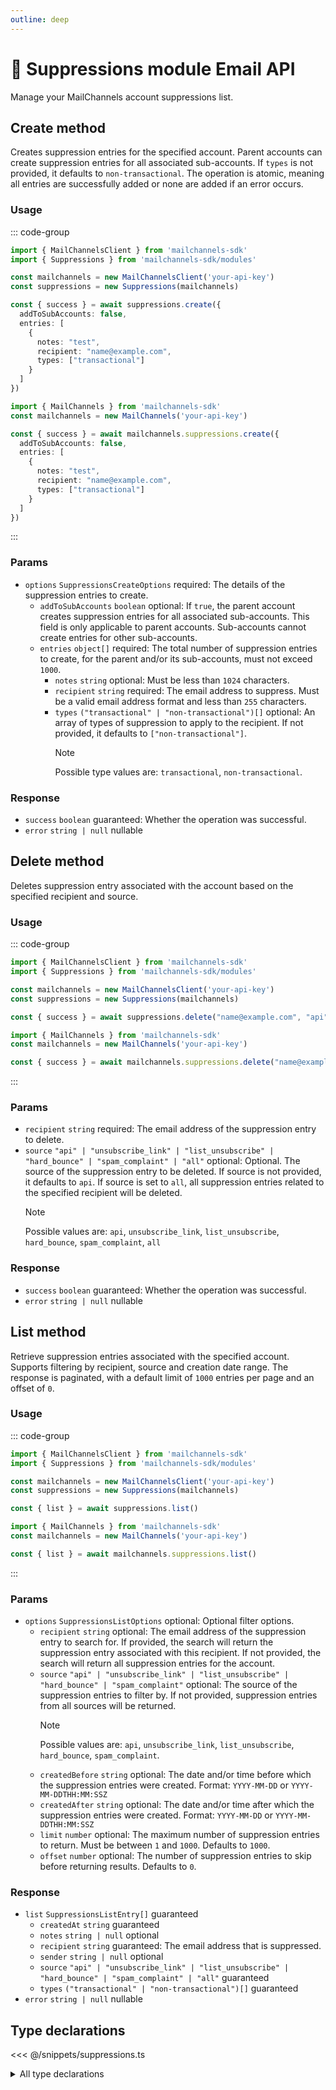 ```yaml
---
outline: deep
---
```


# 🚫 Suppressions <Badge type="tip">module</Badge> <Badge type="tip">Email API</Badge>

<!-- #region description -->
Manage your MailChannels account suppressions list.
<!-- #endregion description -->

## Create <Badge type="info">method</Badge>

Creates suppression entries for the specified account. Parent accounts can create suppression entries for all associated sub-accounts. If `types` is not provided, it defaults to `non-transactional`. The operation is atomic, meaning all entries are successfully added or none are added if an error occurs.

### Usage

::: code-group
```ts [modular.ts]
import { MailChannelsClient } from 'mailchannels-sdk'
import { Suppressions } from 'mailchannels-sdk/modules'

const mailchannels = new MailChannelsClient('your-api-key')
const suppressions = new Suppressions(mailchannels)

const { success } = await suppressions.create({
  addToSubAccounts: false,
  entries: [
    {
      notes: "test",
      recipient: "name@example.com",
      types: ["transactional"]
    }
  ]
})
```

```ts [full.ts]
import { MailChannels } from 'mailchannels-sdk'
const mailchannels = new MailChannels('your-api-key')

const { success } = await mailchannels.suppressions.create({
  addToSubAccounts: false,
  entries: [
    {
      notes: "test",
      recipient: "name@example.com",
      types: ["transactional"]
    }
  ]
})
```
:::

### Params

- `options` `SuppressionsCreateOptions` <Badge type="danger">required</Badge>: The details of the suppression entries to create.
  - `addToSubAccounts` `boolean` <Badge type="info">optional</Badge>: If `true`, the parent account creates suppression entries for all associated sub-accounts. This field is only applicable to parent accounts. Sub-accounts cannot create entries for other sub-accounts.
  - `entries` `object[]` <Badge type="danger">required</Badge>: The total number of suppression entries to create, for the parent and/or its sub-accounts, must not exceed `1000`.
    - `notes` `string` <Badge type="info">optional</Badge>: Must be less than `1024` characters.
    - `recipient` `string` <Badge type="danger">required</Badge>: The email address to suppress. Must be a valid email address format and less than `255` characters.
    - `types` `("transactional" | "non-transactional")[]` <Badge type="info">optional</Badge>: An array of types of suppression to apply to the recipient. If not provided, it defaults to `["non-transactional"]`.
      > [!NOTE]
      > Possible type values are: `transactional`, `non-transactional`.

### Response

- `success` `boolean` <Badge>guaranteed</Badge>: Whether the operation was successful.
- `error` `string | null` <Badge type="warning">nullable</Badge>

## Delete <Badge type="info">method</Badge>

Deletes suppression entry associated with the account based on the specified recipient and source.

### Usage

::: code-group
```ts [modular.ts]
import { MailChannelsClient } from 'mailchannels-sdk'
import { Suppressions } from 'mailchannels-sdk/modules'

const mailchannels = new MailChannelsClient('your-api-key')
const suppressions = new Suppressions(mailchannels)

const { success } = await suppressions.delete("name@example.com", "api")
```

```ts [full.ts]
import { MailChannels } from 'mailchannels-sdk'
const mailchannels = new MailChannels('your-api-key')

const { success } = await mailchannels.suppressions.delete("name@example.com", "api")
```
:::

### Params

- `recipient` `string` <Badge type="danger">required</Badge>: The email address of the suppression entry to delete.
- `source` `"api" | "unsubscribe_link" | "list_unsubscribe" | "hard_bounce" | "spam_complaint" | "all"` <Badge type="info">optional</Badge>: Optional. The source of the suppression entry to be deleted. If source is not provided, it defaults to `api`. If source is set to `all`, all suppression entries related to the specified recipient will be deleted.
  > [!NOTE]
  > Possible values are: `api`, `unsubscribe_link`, `list_unsubscribe`, `hard_bounce`, `spam_complaint`, `all`

### Response

- `success` `boolean` <Badge>guaranteed</Badge>: Whether the operation was successful.
- `error` `string | null` <Badge type="warning">nullable</Badge>

## List <Badge type="info">method</Badge>

Retrieve suppression entries associated with the specified account. Supports filtering by recipient, source and creation date range. The response is paginated, with a default limit of `1000` entries per page and an offset of `0`.

### Usage

::: code-group
```ts [modular.ts]
import { MailChannelsClient } from 'mailchannels-sdk'
import { Suppressions } from 'mailchannels-sdk/modules'

const mailchannels = new MailChannelsClient('your-api-key')
const suppressions = new Suppressions(mailchannels)

const { list } = await suppressions.list()
```

```ts [full.ts]
import { MailChannels } from 'mailchannels-sdk'
const mailchannels = new MailChannels('your-api-key')

const { list } = await mailchannels.suppressions.list()
```
:::

### Params

- `options` `SuppressionsListOptions` <Badge type="info">optional</Badge>: Optional filter options.
  - `recipient` `string` <Badge type="info">optional</Badge>: The email address of the suppression entry to search for. If provided, the search will return the suppression entry associated with this recipient. If not provided, the search will return all suppression entries for the account.
  - `source` `"api" | "unsubscribe_link" | "list_unsubscribe" | "hard_bounce" | "spam_complaint"` <Badge type="info">optional</Badge>: The source of the suppression entries to filter by. If not provided, suppression entries from all sources will be returned.
    > [!NOTE]
    > Possible values are: `api`, `unsubscribe_link`, `list_unsubscribe`, `hard_bounce`, `spam_complaint`.
  - `createdBefore` `string` <Badge type="info">optional</Badge>: The date and/or time before which the suppression entries were created. Format: `YYYY-MM-DD` or `YYYY-MM-DDTHH:MM:SSZ`
  - `createdAfter` `string` <Badge type="info">optional</Badge>: The date and/or time after which the suppression entries were created. Format: `YYYY-MM-DD` or `YYYY-MM-DDTHH:MM:SSZ`
  - `limit` `number` <Badge type="info">optional</Badge>: The maximum number of suppression entries to return. Must be between `1` and `1000`. Defaults to `1000`.
  - `offset` `number` <Badge type="info">optional</Badge>: The number of suppression entries to skip before returning results. Defaults to `0`.

### Response

- `list` `SuppressionsListEntry[]` <Badge>guaranteed</Badge>
  - `createdAt` `string` <Badge>guaranteed</Badge>
  - `notes` `string | null` <Badge type="info">optional</Badge>
  - `recipient` `string` <Badge>guaranteed</Badge>: The email address that is suppressed.
  - `sender` `string | null` <Badge type="info">optional</Badge>
  - `source` `"api" | "unsubscribe_link" | "list_unsubscribe" | "hard_bounce" | "spam_complaint" | "all"` <Badge>guaranteed</Badge>
  - `types` `("transactional" | "non-transactional")[]` <Badge>guaranteed</Badge>
- `error` `string | null` <Badge type="warning">nullable</Badge>

## Type declarations

<<< @/snippets/suppressions.ts

<details>
  <summary>All type declarations</summary>

  **Create type declarations**

  <<< @/snippets/suppressions-types.ts
  <<< @/snippets/suppressions-create-options.ts

  **List type declarations**

  <<< @/snippets/suppressions-source.ts
  <<< @/snippets/suppressions-list-options.ts
  <<< @/snippets/suppressions-list-entry.ts
  <<< @/snippets/suppressions-list-response.ts
</details>
